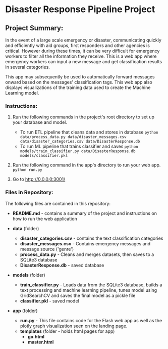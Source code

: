 # Disaster Response Pipeline Project
## Project Summary:
In the event of a large scale emergency or disaster, communicating quickly and efficiently with aid groups, first responders and other agencies is critical. However during these times, it can be very difficult for emergency workers to filter all the information they receive.  This is a web app where emergency workers can input a new message and get classification results in several categories.

This app may subsequently be used to automatically forward messages onward based on the messages' classification tags.  This web app also displays visualizations of the training data used to create the Machine Learning model.



### Instructions:
1. Run the following commands in the project's root directory to set up your database and model.

    - To run ETL pipeline that cleans data and stores in database
        `python data/process_data.py data/disaster_messages.csv data/disaster_categories.csv data/DisasterResponse.db`
    - To run ML pipeline that trains classifier and saves
        `python models/train_classifier.py data/DisasterResponse.db models/classifier.pkl`

2. Run the following command in the app's directory to run your web app.
    `python run.py`

3. Go to http://0.0.0.0:3001/

### Files in Repository:
The following files are contained in this repository:
- **README.md** - contains  a summary of the project and instructions on how to run the web application

- **data** (folder)
    - **disaster_categories.csv** - contains the text classification categories
    - **disaster_messages.csv** - Contains emergency messages and message source ('genre')
    - **process_data.py** - Cleans and merges datasets, then saves to a SQLite3 database
    - **DisasterResponse.db** - saved database

- **models** (folder)
    - **train_classifier.py** - Loads data from the SQLite3 database, builds a text processing and machine learning pipeline,  tunes model using GridSearchCV and saves the final model as a pickle file
    - **classifier.pkl** - saved model    
    
- **app** (folder)
    - **run.py** - This file contains code for the Flash web app as well as the plotly graph visualization seen on the landing page.
    - **templates** (folder - holds html pages for app)
        - **go.html**
        - **master.html**
